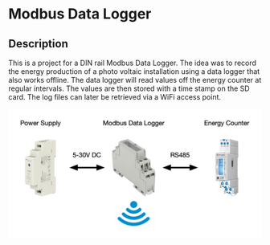 # Modbus Data Logger

## Description

This is a project for a DIN rail Modbus Data Logger. The idea was to record the energy production of a photo voltaic installation using a data logger that also works offline. The data logger will read values off the energy counter at regular intervals. The values are then stored with a time stamp on the SD card. The log files can later be retrieved via a WiFi access point.

![overview](docs/images/overview.png)

